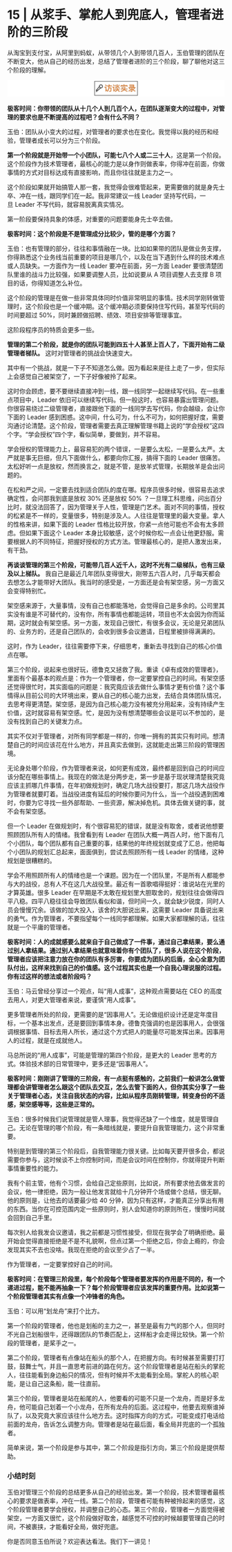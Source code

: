 # 15 | 从浆手、掌舵人到兜底人，管理者进阶的三阶段
从淘宝到支付宝，从阿里到蚂蚁，从带领几个人到带领几百人，玉伯管理的团队在不断变大，他从自己的经历出发，总结了管理者进阶的三个阶段，聊了聊他对这三个阶段的理解。

![图片](images/602355/f29af703552b6d49fc344e97a5f916f1.png)

**极客时间：你带领的团队从十几个人到几百个人，在团队逐渐变大的过程中，对管理的要求也是不断提高的过程吧？会有什么不同？**

玉伯：团队从小变大的过程，对管理者的要求也在变化。我觉得以我的经历和经验，管理者成长可以分为三个阶段。

**第一个阶段就是开始带一个小团队，可能七八个人或二三十人**，这是第一个阶段。这个阶段作为技术管理者，最核心的能力是以身作则做表率，你得冲在前面，你做事情的方式对目标达成有直接影响，而且你往往就是主力之一。

这个阶段如果就开始搞管人那一套，我觉得会很难管起来，更需要做的就是身先士卒、冲在一线，跟同学们在一起。我非常建议一线 Leader 坚持写代码，一旦 Leader 不写代码，就容易脱离真实情况。

第一阶段要保持具象的体感，对重要的问题要能身先士卒去做。

**极客时间：这个阶段是不是管理成分比较少，管的是哪个方面？**

玉伯：也有管理的部分，往往和事情融在一块。比如如果带的团队是做业务支撑，你得熟悉这个业务线当前重要的项目是哪几个，以及在当下遇到什么样的技术难点或人员缺失。一方面作为一线 Leader 要冲在前面，另一方面 Leader 要很清楚团队里谁的战斗力比较强，如果要调整人员，比如说要从 A 项目调整人去支撑 B 项目的话，你得知道怎么补位。

这个阶段的管理是在做一些非常具体同时价值非常明显的事情。技术同学刚转做管理时，这个阶段也是一个缓冲期。这个缓冲期必须要保持住写代码，甚至写代码的时间要超过 50%，同时兼顾做招聘、绩效、项目安排等管理事宜。

这阶段程序员的特质会更多一些。

**管理的第二个阶段，就是你的团队可能到四五十人甚至上百人了，下面开始有二级管理者梯队。** 这时对管理者的挑战会快速变大。

其中有一个挑战，就是一下子不知道怎么做。因为看起来是往上走了一步，但实际上会感觉自己被架空了，一下子好像被拎了起来。

这时你会顾虑，要不要继续直接冲到一线，跟一线同学一起继续写代码。在一些重点项目中，Leader 依旧可以继续写代码。但一般这时，也容易暴露出管理问题。你很容易绕过二级管理者，直接跟他下面的一线同学去写代码，你会越级，会让你下面的 Leader 感到困惑。这中间，什么可为，什么不可为，如何把握好度，需要沟通讨论清楚。这个阶段，管理者需要去真正理解管理书籍上说的“学会授权”这四个字。“学会授权”四个字，看似简单，要做到，并不容易。

学会授权的管理能力上，最容易犯的两个错误，一是要么太松，一是要么太严。太严就是事无巨细，但凡下面做什么，都要向你汇报，搞得下面的 Leader 很痛苦。太松好听一点是放权，然而换言之，就是不管，是放羊式管理，长期放羊是会出问题的。

在松和严之间，一定要去找到适合团队的度在哪。程序员很多时候，很容易去追求确定性，会问那我到底是放权 30% 还是放权 50% ？一旦理工科思维，问出百分比时，就没法回答了，因为管理关于人性，管理是门艺术。面对不同的事情，授权的松紧是不一样的，变量很多，特别是涉及人。人往往是管理里的最大变量。拿人的性格来讲，如果下面的 Leader 性格比较开放，你紧一点他可能也不会有太多顾虑。但如果下面这个 Leader 本身比较敏感，这个时候你松一点会让他更舒服。需要根据人的不同特征，把握好授权的方式方法。管理最核心的，是把人激发出来，有干劲。

**再谈谈管理的第三个阶段，可能带几百人近千人，这时不光有二级梯队，也有三级及以上梯队。** 我自己是最近几年团队变得很大，刚带五六百人时，几乎每天都会去想怎么才能带好大团队。我当时的感受是，一方面还是会有架空感，另一方面又会变得特别忙。

架空感来源于，大量事情，没有自己也都能落地，会觉得自己是多余的。公司里其实没有谁是不可替代的，没有你，所有事情也都能运转，项目也不太会因为你而延期，这时就会有架空感。另一方面，发现自己很忙，有很多会议，无论是兄弟团队的、业务方的，还是自己团队的，会收到很多会议邀请，日程里被排得满满的。

这时，作为 Leader，往往需要停下来，仔细思考，重新去寻找到自己的核心价值点在哪。

第三个阶段，说起来也很好玩，德鲁克又拯救了我。重读《卓有成效的管理者》，里面有个最基本的观点是：作为一个管理者，你一定要掌控自己的时间。有架空感还觉得很忙时，其实面临的问题是：我究竟应该去做什么事情才更有价值？这个事情得从目前公司的大环境出来，要从自己的核心能力出发，去结合具体团队情况，去思考得更清楚。架空感，是因为自己核心能力没有被充分用起来，没有持续产生价值，这时就容易有架空感。忙，是因为没有想清楚哪些会议是可以不参加的，是没有找到自己的关键发力点。

其实不仅对于管理者，对所有同学都是一样的，你唯一拥有的其实只有时间。想清楚自己的时间应该花在什么地方，并且真实去做到，这就能走出第三阶段的管理困境。

无论身处哪个阶段，作为管理者来说，如何更有成效，最终都是回到自己的时间应该分配在哪些事情上。我现在的做法是分两步走，第一步是基于现状理清楚我究竟应该主抓哪几件事情，在年初做规划时，确定几场大战役要打，那这几场大战役作为管理者就要盯着。当战役进度有延后的时候你要问为什么，当一个战役遇到困难时，你要为它寻找一些外部帮助、一些资源，解决掉危机。具体去做关键的事，就不会有架空感。

但一个 Leader 在做规划时，有个很容易犯的错误，就是没有取舍，或者说他想要照顾团队所有人的情绪。我曾看到有 Leader 在团队大概一两百人时，他下面有几个小团队，每个团队都有自己重要的事，结果他的年终规划就变成了汇总，他把每个小团队的规划汇总起来，面面俱到，尝试去照顾所有一线 Leader 的情绪，这种规划是很糟糕的。

学会不用照顾所有人的情绪也是一个课题。因为在一个团队里，不是所有人都能参与大的战役，总有人不在这几大战役里。最近有一首歌唱得挺好：谁说站在光里的才算英雄。很多 Leader 在早期是不太敢在规划里大胆取舍的，规划往往会做得四平八稳。四平八稳往往会导致团队看似和谐，但时间一久，就会缺少锐度，同时人员会慢慢冗余。该做的加大投入，该舍的大胆说出来，这需要 Leader 具备说出来的勇气。作为管理者，不要指望每个一线同学都理解。如果大家都理解的话，往往就是一个平庸的管理者。

**极客时间：人的成就感要么就来自于自己做成了一件事，通过自己拿结果，要么通过别人拿结果。通过别人拿结果也就意味着你有个团队了，很多人说在这个阶段，管理者应该把注意力放在你的团队有多厉害，你要成为团队的后盾，全心全意为团队付出，这样来找到自己的价值感。这个过程其实也是一个自我心理说服的过程。你有过这样的想法或者阶段吗？**

玉伯：马云曾经分享过一个观点，叫“用人成事”，这种观点需要站在 CEO 的高度去用人，对更大管理者来说，要谨慎“用人成事”。

更多管理者所处的阶段，更需要的是“因事用人”。无论做组织设计还是定年度目标，一个基本出发点，还是要回到事情本身。德鲁克强调的也是因事用人，会很强调根据事情、目标去用人所长，通过这个方式把人的能量尽可能发挥出来。因事用人的过程，就是在成就他人。

马总所说的“用人成事”，可能是管理的第四个阶段，是更大的 Leader 思考的方式。体验技术部的日常管理中，更多还是“因事用人”。

**极客时间：刚刚讲了管理的三阶段，有一点挺有感触的，之前我们一般讲怎么做管理都会讲管理者怎么跟这个团队去交互，怎么去管下面的人，但你其实分享了一些关于管理者心态，关注自我状态的内容，比如从程序员刚转管理，转变身份的不适感，架空感等等，这些是正常的。**

玉伯：很多时候我们说管理就是管人理事，我觉得还缺了一个维度，就是管理自己。无论在管理的哪个阶段，有一条暗线就是，要提升自我管理能力，这个非常重要。

特别是到管理的第三个阶段后，自我管理能力很关键。比如每天要开很多会，都说需要你参与，这时候谈不上你控制时间，而是会议时间在控制你，你就得提升判断事情重要性的能力。

我有个前主管，他有个习惯，会给自己定些原则，比如说，所有要求他去做发言的会议，他一律拒绝，因为一般让他发言就给十几分钟开个场或做个总结，很无聊。他的原则是，让他去的话要最少给 40 分钟，因为只有这样，才能真正分享出有用的东西。当你在可控范围内定一些原则时，别人会知道你的原则所在，慢慢时间就会回到自己手里。

每次别人给我发会议邀请，我之前都是习惯性接受，但现在我学会了明确拒绝。最开始会觉得直接拒绝是不是不礼貌啊，但点过第一个拒绝之后，你会上瘾的，你会发现其实不去也没啥。我现在拒绝的会议至少占了一半。

作为管理者，一定要掌控好自己的时间。

**极客时间：在管理三阶段里，每个阶段每个管理者要发挥的作用是不同的，有一个递进过程，能不能再抽象一下？每个阶段管理者应该发挥的重要作用。比如说第一个阶段管理者其实有点像一个冲锋者的角色。**

玉伯：可以用“划龙舟”来打个比方。

第一个阶段的管理者，他也是划船的主力之一，甚至是最有力气的那个人，但同时不光自己划船很牛，还得跟团队的节奏匹配上，这样船才会走得比较快。第一个阶段的管理者，是桨手之一。

第二个阶段，管理者有点像站在船头的那个人，在把握方向。有时候甚至需要打打鼓，鼓舞士气，并且一直思考前进的路在何方。这个阶段管理者是站在船头的掌舵人，往往能看到身边船只的情况，但有时候并不太能看到全局。掌舵人的核心职能，是让自己这条船，能一往直前。

第三个阶段，管理者是站在船尾的人，他要看的可能不只是一个龙舟，而是好多龙舟，他可能自己划着一个小龙舟，在所有龙舟的后面。这过程中，他要去观察谁掉队了，以及究竟大家应该往什么地方去。这时指挥方向的方式，可能变成打电话给前面的龙舟，告诉怎么调整方向。管理者是站在最后面，看全局并兜底的一个孤独者。

简单来说，第一个阶段是参与其中，第二个阶段是指引方向，第三个阶段是提供帮助。

### 小结时刻

玉伯对管理三个阶段的总结更多从自己的经验出发。第一个阶段，技术管理者最核心的要求是做表率，冲在一线。第二个阶段，管理者可能有种被拎起来的感觉，这个阶段管理者要学会授权，并调整自己的心态。第三个阶段，管理者一方面觉得被架空，一方面又很忙，这个阶段做好取舍，越感觉不可控的时候越要管理自己的时间，不被裹挟，才能看好全局，做好兜底。

你是否同意玉伯所说？欢迎表达看法。我们下一讲见！